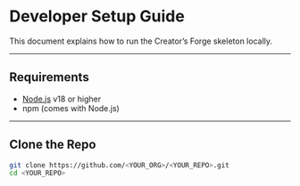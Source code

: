 # Developer Setup Guide

This document explains how to run the Creator’s Forge skeleton locally.

---

## Requirements
- [Node.js](https://nodejs.org/) v18 or higher
- npm (comes with Node.js)

---

## Clone the Repo
```bash
git clone https://github.com/<YOUR_ORG>/<YOUR_REPO>.git
cd <YOUR_REPO>
